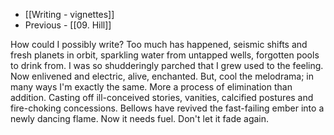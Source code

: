 - [[Writing - vignettes]]
- Previous - [[09. Hill]]

How could I possibly write? Too much has happened, seismic shifts and fresh planets in orbit, sparkling water from untapped wells, forgotten pools to drink from. I was so shudderingly parched that I grew used to the feeling. Now enlivened and electric, alive, enchanted. But, cool the melodrama; in many ways I'm exactly the same. More a process of elimination than addition. Casting off ill-conceived stories, vanities, calcified postures and fire-choking concessions. Bellows have revived the fast-failing ember into a newly dancing flame. Now it needs fuel. Don't let it fade again. 

